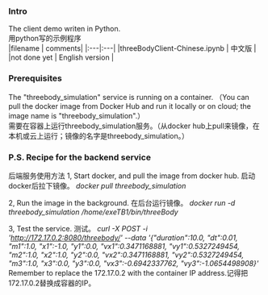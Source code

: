 ### Intro
The client demo writen in Python.   
用python写的示例程序  
|filename | comments|
|:---|:---|
|threeBodyClient-Chinese.ipynb | 中文版 |
|not done yet | English version |

### Prerequisites
The "threebody_simulation" service is running on a container. （You can pull the docker image from Docker Hub and run it locally or on cloud; the image name is "threebody_simulation".）   
需要在容器上运行threebody_simulation服务。（从docker hub上pull来镜像，在本机或云上运行；镜像的名字是threebody_simulation。）  

### P.S. Recipe for the backend service 
后端服务使用方法
1, Start docker, and pull the image from docker hub. 启动docker后拉下镜像。
*docker pull threebody_simulation*

2, Run the image in the background. 在后台运行镜像。
*docker run -d threebody_simulation /home/exeTB1/bin/threeBody*

3, Test the service. 测试。
*curl -X POST -i 'http://172.17.0.2:8080/threebody/' --data '{"duration":10.0, "dt":0.01, "m1":1.0, "x1":-1.0, "y1":0.0, "vx1":0.3471168881, "vy1":0.5327249454, "m2":1.0, "x2":1.0, "y2":0.0, "vx2":0.3471168881, "vy2":0.5327249454, "m3":1.0, "x3":0.0, "y3":0.0, "vx3":-0.6942337762, "vy3":-1.0654498908}'*
Remember to replace the 172.17.0.2 with the container IP address.记得把172.17.0.2替换成容器的IP。

